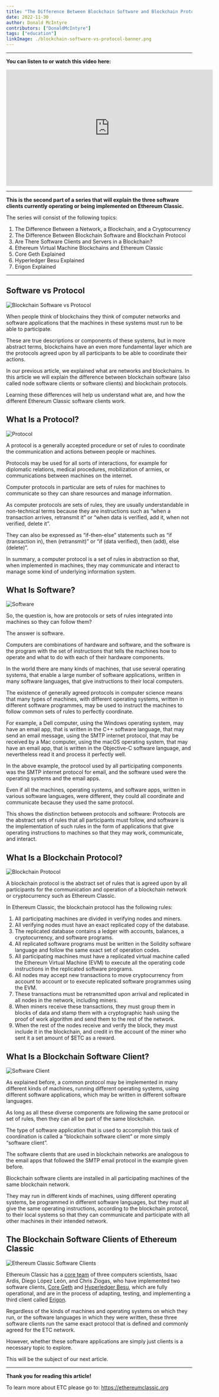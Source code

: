 ```yaml
---
title: "The Difference Between Blockchain Software and Blockchain Protocol"
date: 2022-11-30
author: Donald McIntyre
contributors: ["DonaldMcIntyre"]
tags: ["education"]
linkImage: ./blockchain-software-vs-protocol-banner.png
---
```


---
**You can listen to or watch this video here:**

<iframe width="560" height="315" src="https://www.youtube.com/embed/xLYGn_x3CSo" title="YouTube video player" frameborder="0" allow="accelerometer; autoplay; clipboard-write; encrypted-media; gyroscope; picture-in-picture" allowfullscreen></iframe>

---

**This is the second part of a series that will explain the three software clients currently operating or being implemented on Ethereum Classic.** 

The series will consist of the following topics:

1. The Difference Between a Network, a Blockchain, and a Cryptocurrency 
2. The Difference Between Blockchain Software and Blockchain Protocol
3. Are There Software Clients and Servers in a Blockchain?
4. Ethereum Virtual Machine Blockchains and Ethereum Classic
5. Core Geth Explained
6. Hyperledger Besu Explained
7. Erigon Explained

---

## Software vs Protocol

![Blockchain Software vs Protocol](./blockchain-software-vs-protocol-banner.png)

When people think of blockchains they think of computer networks and software applications that the machines in these systems must run to be able to participate. 

These are true descriptions or components of these systems, but in more abstract terms, blockchains have an even more fundamental layer which are the protocols agreed upon by all participants to be able to coordinate their actions.

In our previous article, we explained what are networks and blockchains. In this article we will explain the difference between blockchain software (also called node software clients or software clients) and blockchain protocols. 

Learning these differences will help us understand what are, and how the different Ethereum Classic software clients work.

## What Is a Protocol?

![Protocol](./if-then-else-protocols.png)

A protocol is a generally accepted procedure or set of rules to coordinate the communication and actions between people or machines. 

Protocols may be used for all sorts of interactions, for example for diplomatic relations, medical procedures, mobilization of armies, or communications between machines on the internet.

Computer protocols in particular are sets of rules for machines to communicate so they can share resources and manage information.

As computer protocols are sets of rules, they are usually understandable in non-technical terms because they are instructions such as “when a transaction arrives, retransmit it” or “when data is verified, add it, when not verified, delete it”.

They can also be expressed as “if-then-else” statements such as “if (transaction in), then (retransmit)” or “if (data verified), then (add), else (delete)”.

In summary, a computer protocol is a set of rules in abstraction so that, when implemented in machines, they may communicate and interact to manage some kind of underlying information system.

## What Is Software?

![Software](./software-applications.png)

So, the question is, how are protocols or sets of rules integrated into machines so they can follow them?

The answer is software. 

Computers are combinations of hardware and software, and the software is the program with the set of instructions that tells the machines how to operate and what to do with each of their hardware components.

In the world there are many kinds of machines, that use several operating systems, that enable a large number of software applications, written in many software languages, that give instructions to their local computers.

The existence of generally agreed protocols in computer science means that many types of machines, with different operating systems, written in different software programmes, may be used to instruct the machines to follow common sets of rules to perfectly coordinate.

For example, a Dell computer, using the Windows operating system, may have an email app, that is written in the C++ software language, that may send an email message, using the SMTP internet protocol, that may be received by a Mac computer, using the macOS operating system, that may have an email app, that is written in the Objective-C software language, and nevertheless read it and process it perfectly well.

In the above example, the protocol used by all participating components was the SMTP internet protocol for email, and the software used were the operating systems and the email apps.

Even if all the machines, operating systems, and software apps, written in various software languages, were different, they could all coordinate and communicate because they used the same protocol.

This shows the distinction between protocols and software: Protocols are the abstract sets of rules that all participants must follow, and software is the implementation of such rules in the form of applications that give operating instructions to machines so that they may work, communicate, and interact.

## What Is a Blockchain Protocol?

![Blockchain Protocol](./ethereum-classic-blockchain-protocol.png)

A blockchain protocol is the abstract set of rules that is agreed upon by all participants for the communication and operation of a blockchain network or cryptocurrency such as Ethereum Classic.

In Ethereum Classic, the blockchain protocol has the following rules:

1. All participating machines are divided in verifying nodes and miners.
2. All verifying nodes must have an exact replicated copy of the database.
3. The replicated database contains a ledger with accounts, balances, a cryptocurrency, and software programs.
4. All replicated software programs must be written in the Solidity software language and follow the same exact set of operation codes.
5. All participating machines must have a replicated virtual machine called the Ethereum Virtual Machine (EVM) to execute all the operating code instructions in the replicated software programs.
6. All nodes may accept new transactions to move cryptocurrency from account to account or to execute replicated software programmes using the EVM.
7. These transactions must be retransmitted upon arrival and replicated in all nodes in the network, including miners.
8. When miners receive these transactions, they must group them in blocks of data and stamp them with a cryptographic hash using the proof of work algorithm and send them to the rest of the network.
9. When the rest of the nodes receive and verify the block, they must include it in the blockchain, and credit in the account of the miner who sent it a set amount of $ETC as a reward.

## What Is a Blockchain Software Client?

![Software Client](./protocol-client-network.png)

As explained before, a common protocol may be implemented in many different kinds of machines, running different operating systems, using different software applications, which may be written in different software languages.

As long as all these diverse components are following the same protocol or set of rules, then they can all be part of the same blockchain.

The type of software application that is used to accomplish this task of coordination is called a “blockchain software client” or more simply “software client”.

The software clients that are used in blockchain networks are analogous to the email apps that followed the SMTP email protocol in the example given before.

Blockchain software clients are installed in all participating machines of the same blockchain network. 

They may run in different kinds of machines, using different operating systems, be programmed in different software languages, but they must all give the same operating instructions, according to the blockchain protocol, to their local systems so that they can communicate and participate with all other machines in their intended network.

## The Blockchain Software Clients of Ethereum Classic

![Ethereum Classic Software Clients](./ethereum-classic-clients.png)

Ethereum Classic has a [core team](https://etccooperative.org/people) of three computers scientists, Isaac Ardis, Diego López León, and Chris Ziogas, who have implemented two software clients, [Core Geth](https://github.com/etclabscore/core-geth) and [Hyperledger Besu](https://github.com/hyperledger/besu/), which are fully operational, and are in the process of adapting, testing, and implementing a third client called [Erigon](https://github.com/ledgerwatch/erigon).

Regardless of the kinds of machines and operating systems on which they run, or the software languages in which they were written, these three software clients run the same exact protocol that is defined and commonly agreed for the ETC network.

However, whether these software applications are simply just clients is a necessary topic to explore. 

This will be the subject of our next article.

---

**Thank you for reading this article!**

To learn more about ETC please go to: https://ethereumclassic.org
